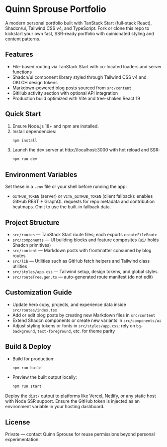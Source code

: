 # Quinn Sprouse Portfolio

A modern personal portfolio built with TanStack Start (full-stack React), Shadcn/ui, Tailwind CSS v4, and TypeScript. Fork or clone this repo to kickstart your own fast, SSR-ready portfolio with opinionated styling and content patterns.

## Features
- File-based routing via TanStack Start with co-located loaders and server functions
- Shadcn/ui component library styled through Tailwind CSS v4 and OKLCH design tokens
- Markdown-powered blog posts sourced from `src/content`
- GitHub activity section with optional API integration
- Production build optimized with Vite and tree-shaken React 19

## Quick Start
1. Ensure Node.js 18+ and npm are installed.
2. Install dependencies:
   ```bash
   npm install
   ```
3. Launch the dev server at http://localhost:3000 with hot reload and SSR:
   ```bash
   npm run dev
   ```

## Environment Variables
Set these in a `.env` file or your shell before running the app:
- `GITHUB_TOKEN` (server) or `VITE_GITHUB_TOKEN` (client fallback): enables GitHub REST + GraphQL requests for repo metadata and contribution heatmaps. Omit to use the built-in fallback data.

## Project Structure
- `src/routes` — TanStack Start route files; each exports `createFileRoute`
- `src/components` — UI building blocks and feature composites (`ui/` holds Shadcn primitives)
- `src/content` — Markdown posts with frontmatter consumed by blog routes
- `src/lib` — Utilities such as GitHub fetch helpers and Tailwind class utilities
- `src/styles/app.css` — Tailwind setup, design tokens, and global styles
- `src/routeTree.gen.ts` — auto-generated route manifest (do not edit)

## Customization Guide
- Update hero copy, projects, and experience data inside `src/routes/index.tsx`
- Add or edit blog posts by creating new Markdown files in `src/content`
- Extend Shadcn components or create new variants in `src/components/ui`
- Adjust styling tokens or fonts in `src/styles/app.css`; rely on `bg-background`, `text-foreground`, etc. for theme parity

## Build & Deploy
- Build for production:
  ```bash
  npm run build
  ```
- Preview the built output locally:
  ```bash
  npm run start
  ```
Deploy the `dist/` output to platforms like Vercel, Netlify, or any static host with Node SSR support. Ensure the GitHub token is injected as an environment variable in your hosting dashboard.

## License
Private — contact Quinn Sprouse for reuse permissions beyond personal experimentation.

